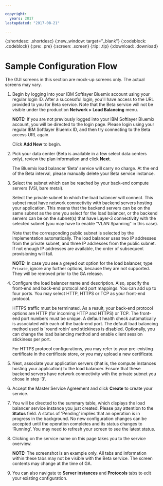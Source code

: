 ```yaml
---

copyright:
  years: 2017
lastupdated: "2017-08-21"

---
```


{:shortdesc: .shortdesc}
{:new_window: target="_blank"}
{:codeblock: .codeblock}
{:pre: .pre}
{:screen: .screen}
{:tip: .tip}
{:download: .download}

# Sample Configuration Flow
The GUI screens in this section are mock-up screens only. The actual screens may vary. 

1. Begin by logging into your IBM Softlayer Bluemix account using your regular login ID. After a successful login, you'll have access to the URL provided to you for Beta service. Note that the Beta service will not be visible under the production **Network > Load Balancing** menu. 

	**NOTE:** If you are not previously logged into your IBM Softlayer Bluemix account, you will be directed to the login page. Please login using your regular IBM Softlayer Bluemix ID, and then try connecting to the Beta access URL again.
	
	Click **Add New** to begin.

2. Pick your data center (Beta is available in a few select data centers only), review the plan information and click **Next**. 

	The Bluemix load balancer ‘Beta’ service will carry no charge. At the end of the Beta interval, please manually delete your Beta service instance.


3. Select the subnet which can be reached by your back-end compute servers (VSI, bare metal).

	Select the private subnet to which the load balancer will connect. This subnet must have network connectivity with backend servers hosting your application. This means that the backend servers can be on the same subnet as the one you select for the load balancer, or the backend servers can be on the subnet(s) that have Layer-3 connectivity with the selected subnet (you may have to enable “VLAN Spanning” in this case). 
	
	Note that the corresponding public subnet is selected by the implementation automatically. The load balancer uses two IP addresses from the private subnet, and three IP addresses from the public subnet. If not enough IP addresses are available, the order of subsequent provisioning will fail.

	
	**NOTE:** In case you see a greyed out option for the load balancer, type `Private`, ignore any further options, because they are not supported. They will be removed prior to the GA release.
	
4. Configure the load balancer name and description. Also, specify the front-end and back-end protocol and port mappings. You can add up to four ports. You may select HTTP, HTTPS or TCP as your front-end protocol. 

	HTTPS traffic must be terminated. As a result, your back-end protocol options are HTTP (for incoming HTTP and HTTPS) or TCP. The front-end port numbers must be unique. A default health check automatically is associated with each of the back-end port. The default load balancing method used is 'round robin' and stickiness is disabled. Optionally, you can change the load balancing method and enable client session stickiness per port.


	For HTTPS protocol configurations, you may refer to your pre-existing certificate in the certificate store, or you may upload a new certificate.

	
5. Next, associate your application servers (that is, the compute instances hosting your application) to the load balancer. Ensure that these backend servers have network connectivity with the private subnet you chose in step ‘3’.


6. Accept the Master Service Agreement and click **Create** to create your service.

7. You will be directed to the summary table, which displays the load balancer service instance you just created. Please pay attention to the **Status** field. A status of 'Pending' implies that an operation is in progress in the background. No new configuration changes can be accepted until the operation completes and its status changes to ‘Running’. You may need to refresh your screen to see the latest status.

 
8. Clicking on the service name on this page takes you to the service overview. 

	**NOTE:** The screenshot is an example only. All tabs and information within these tabs may not be visible with the Beta service. The screen contents may change at the time of GA.

	
9. You can also navigate to **Server instances** and **Protocols** tabs to edit your existing configuration.
